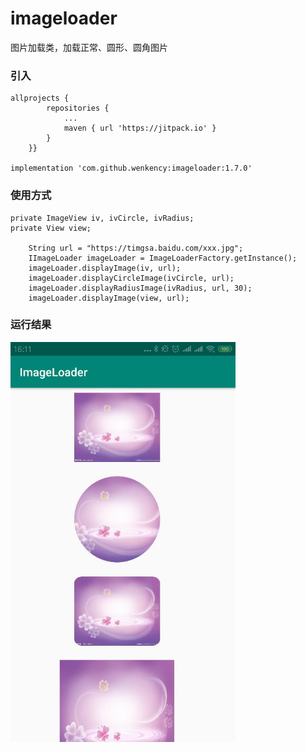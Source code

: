 # imageloader
图片加载类，加载正常、圆形、圆角图片

### 引入

```
allprojects {
		repositories {
			...
			maven { url 'https://jitpack.io' }
		}
	}}

implementation 'com.github.wenkency:imageloader:1.7.0'

```

### 使用方式
```
private ImageView iv, ivCircle, ivRadius;
private View view;

    String url = "https://timgsa.baidu.com/xxx.jpg";
    IImageLoader imageLoader = ImageLoaderFactory.getInstance();
    imageLoader.displayImage(iv, url);
    imageLoader.displayCircleImage(ivCircle, url);
    imageLoader.displayRadiusImage(ivRadius, url, 30);
    imageLoader.displayImage(view, url);
```

### 运行结果

<img src="screenshot/image.jpg" width="360px"/>
